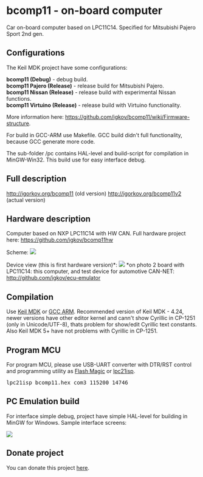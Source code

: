 # bcomp11 - on-board computer

Car on-board computer based on LPC11C14. Specified for Mitsubishi Pajero Sport 2nd gen.

Configurations
-----------------------------------------

The Keil MDK project have some configurations:

<b>bcomp11 (Debug)</b> - debug build.<br>
<b>bcomp11 Pajero (Release)</b> - release build for Mitsubishi Pajero.<br>
<b>bcomp11 Nissan (Release)</b> - release build with experimental Nissan functions.<br>
<b>bcomp11 Virtuino (Release)</b> - release build with Virtuino functionality.<br>

More information here: https://github.com/igkov/bcomp11/wiki/Firmware-structure.

For build in GCC-ARM use Makefile. GCC build didn't full functionality, because GCC generate more code. 

The sub-folder /pc contains HAL-level and build-script for compilation in MinGW-Win32. This build use for easy interface debug.

Full description
-----------------------------------------

http://igorkov.org/bcomp11 (old version)
http://igorkov.org/bcomp11v2 (actual version)

Hardware description 
-----------------------------------------

Computer based on NXP LPC11C14 with HW CAN. Full hardware project here: https://github.com/igkov/bcomp11hw

Scheme:
<img src="http://igorkov.org/images/bcomp11v2-scheme.png">

Device view (this is first hardware version)*:
<img src="http://igorkov.org/images/bcomp11-tests.jpg">
*on photo 2 board with LPC11C14: this computer, and test device for automotive CAN-NET: http://github.com/igkov/ecu-emulator

Compilation
---------

Use <a href="http://www.keil.com">Keil MDK</a> or <a href="https://developer.arm.com/open-source/gnu-toolchain/gnu-rm/downloads">GCC ARM</a>. Recommended version of Keil MDK - 4.24, newer versions have other editor kernel and cann't show Cyrillic in CP-1251 (only in Unicode/UTF-8), thats problem for show/edit Cyrillic text constants. Also Keil MDK 5+ have not problems with Cyrillic in CP-1251.

Program MCU
---------

For program MCU, please use USB-UART converter with DTR/RST control and programming utility as <a href="http://www.flashmagictool.com/">Flash Magic</a> or <a href="https://sourceforge.net/projects/lpc21isp/">lpc21isp</a>.

<pre>lpc21isp bcomp11.hex com3 115200 14746</pre>

PC Emulation build
---------

For interface simple debug, project have simple HAL-level for building in MinGW for Windows. Sample interface screens:

<img src="http://igorkov.org/images/bcomp11v2/bcomp11-pcemu.png">

Donate project
---------

You can donate this project <a href="https://www.paypal.me/kovalenkoi">here</a>.

